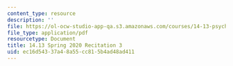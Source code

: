 ```yaml
---
content_type: resource
description: ''
file: https://ol-ocw-studio-app-qa.s3.amazonaws.com/courses/14-13-psychology-and-economics-spring-2020/ec16d54337a48a55cc815b4ad48ad411_MIT14_13s20_rec3.pdf
file_type: application/pdf
resourcetype: Document
title: 14.13 Spring 2020 Recitation 3
uid: ec16d543-37a4-8a55-cc81-5b4ad48ad411
---
```


